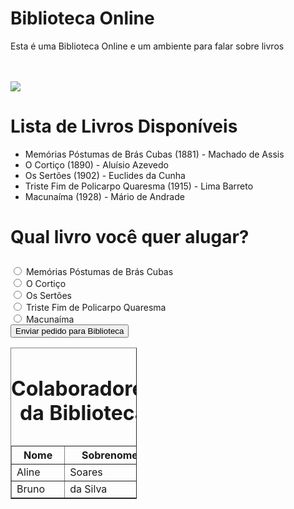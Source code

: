 <!DOCTYPE html>
<html>
<head>
<title>Biblioteca Online</title>
<meta charset="utf-8" />

</head>
<body>
<h1>Biblioteca Online</h1>
<p>Esta é uma Biblioteca Online e um ambiente para falar sobre livros</p>
<br> <br/>
<img src="livros.jpg">
<h1>Lista de Livros Disponíveis</h1>
<ul>
    <li>Memórias Póstumas de Brás Cubas (1881) - Machado de Assis</li>
    <li>O Cortiço (1890) - Aluísio Azevedo</li>
    <li> Os Sertões (1902) -   Euclides da Cunha</li>
    <li>Triste Fim de Policarpo Quaresma (1915) -  Lima Barreto</li>
    <li> Macunaíma (1928) - Mário de Andrade</li>

</ul>
<form method="post" action="mailto:youremail@email.com">
	<h1><p>Qual livro você quer alugar?</p></h1>
	<input type="radio" name="color" value="dark" /> Memórias Póstumas de Brás Cubas <br />
	<input type="radio" name="color" value="light" /> O Cortiço <br />
	<input type="radio" name="color" value="dark" />  Os Sertões <br />
    <input type="radio" name="color" value="light" /> Triste Fim de Policarpo Quaresma <br />
	<input type="radio" name="color" value="light" /> Macunaíma <br />
	<input type="submit" value="Enviar pedido para Biblioteca" />
</form>
<table style="width:40%" border="1">
    <caption><h1>Colaboradores da Biblioteca</h1></caption>
    <th>Nome</th>
    <th>Sobrenome</th>
  <tr>
      <td>Aline</td>
      <td>Soares</td>
  </tr>
  <tr>
     <td>Bruno</td>
      <td>da Silva</td>  
  </tr>
</table>

</body>
</html>
